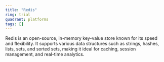 ```yaml
---
title: "Redis"
ring: trial
quadrant: platforms
tags: []
---
```


Redis is an open-source, in-memory key-value store known for its speed and flexibility. It supports various data
structures such as strings, hashes, lists, sets, and sorted sets, making it ideal for caching, session management, and
real-time analytics. 
